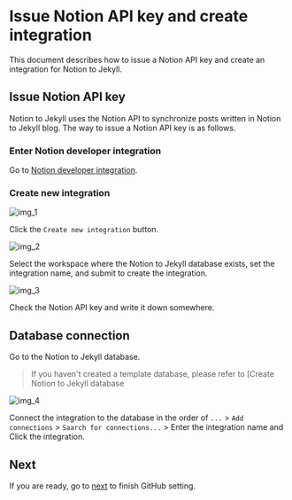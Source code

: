 # Issue Notion API key and create integration

This document describes how to issue a Notion API key and create an integration for Notion to Jekyll.

## Issue Notion API key

Notion to Jekyll uses the Notion API to synchronize posts written in Notion to Jekyll blog. The way to issue a Notion
API key is as follows.

### Enter Notion developer integration

Go to [Notion developer integration](https://www.notion.so/my-integrations).

### Create new integration

![img_1](https://github.com/whatasame/notion-to-jekyll/assets/97666463/9b23ad41-8c46-4d76-9f0c-5fd24e42246d)

Click the `Create new integration` button.

![img_2](https://github.com/whatasame/notion-to-jekyll/assets/97666463/b8eaae27-ceda-4df3-b3ad-d6179d5c710f)

Select the workspace where the Notion to Jekyll database exists, set the integration name, and submit to create the
integration.

![img_3](https://github.com/whatasame/notion-to-jekyll/assets/97666463/88f622d7-93ce-453c-b009-d559cb1ee7ae)

Check the Notion API key and write it down somewhere.

## Database connection

Go to the Notion to Jekyll database.

> If you haven't created a template database, please refer to [Create Notion to Jekyll database

![img_4](https://github.com/whatasame/notion-to-jekyll/assets/97666463/6034ec18-129f-468e-a603-64ce6a1a90f2)

Connect the integration to the database in the order of `...` > `Add connections` > `Saarch for connections...` > Enter
the integration name and Click the integration.

## Next

If you are ready, go to [next](./github-setting.md) to finish GitHub setting.

